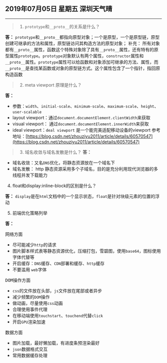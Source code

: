 ## 2019年07月05日 星期五 深圳天气晴
---
>1. `prototype`和`__proto__`的关系是什么？

**答：**
`prototype`和`__proto__`都指向原型对象；一个是原型，一个是原型链，原型创建可继承的方法和属性，原型链访问其构造方法的原型对象；
补充：
所有对象都有`__proto__`属性，函数这个特殊对象除了具有`__proto__`属性，还有特有的原型属性`prototype`。`prototype`对象默认有两个属性，`constructor`属性和`__proto__`属性。`prototype`属性可以给函数和对象添加可继承的方法、属性，而`__proto__`是查找某函数或对象的原型链方式。这个属性包含了一个指针，指回原构造函数

> 2. meta viewport 原理是什么？

**答：**

* 参数：`width`、`initial-scale`、`minimum-scale`、`maximum-scale`、`height`、`user-scalable`
* layout viewport：通过`document.documentElement.clientWidth`来获取
* visual viewport： 通过`document.documentElement.innerWidth`来获取
* ideal viewport：`deal viewport` 是一个能完美适配移动设备的viewport
参考地址：[https://blog.csdn.net/zhouziyu2011/article/details/60570547](https://blog.csdn.net/zhouziyu2011/article/details/60570547)

> 3. 域名收敛与域名发散是什么？
**答：**
* 域名收敛：又名`DNS`优化，将静态资源放在一个域名下
* 域名发散： http 静态资源采用多个子域名，目的是充分利用现代浏览器的多线程并发下载能力 


4. float和display:inline-block的区别是什么？

**答：**
`display`是在`html`文档中的一个显示状态，`float`是针对块级元素的位置的浮动

5. 前端优化策略列举

**答：**

<kbd>网络方面</kbd>
* 尽可能减少`http`的请求
* 图片脚本样式表等静态资源优化，压缩打包，雪碧图，使用`base64`，图标使用字体代替等
* 开启缓存：`DNS`缓存、`CDN`部署和缓存、`http`缓存
* 不要滥用 `web`字体

<kbd>DOM操作方面</kbd>
* `css`的文件放在头部，`js`文件放在尾部或者异步
* 减少频繁的`DOM`操作
* 做动画，尽量使用`css`动画
* 合理使用事件代理
* 在移动端使用`touchstart`、`touchend`代替`click`
* 开启`GPU`渲染加速

<kbd>数据方面</kbd>
* 图片加载，最好懒加载，有进度条预渲染最好
* `json`数据格式交互
* 常用数据缓存处理
